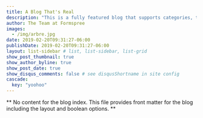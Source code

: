 ```yaml
---
title: A Blog That's Real
description: "This is a fully featured blog that supports categories, tags, series, and pagination."
author: The Team at Formspree
images:
  - /img/arbre.jpg
date: 2019-02-20T09:31:27-06:00
publishDate: 2019-02-20T09:31:27-06:00
layout: list-sidebar # list, list-sidebar, list-grid
show_post_thumbnail: true
show_author_byline: true
show_post_date: true
show_disqus_comments: false # see disqusShortname in site config
cascade:
  key: "yoohoo"
---
```


** No content for the blog index. This file provides front matter for the blog including the layout and boolean options. **

